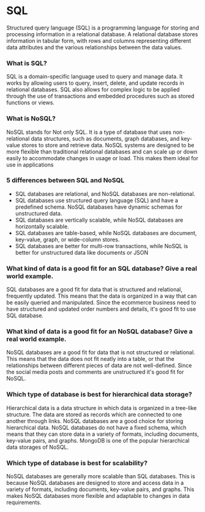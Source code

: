 # SQL

Structured query language (SQL) is a programming language for storing and processing information in a relational database. A relational database stores information in tabular form, with rows and columns representing different data attributes and the various relationships between the data values. 
### What is SQL?
SQL is a domain-specific language used to query and manage data. It works by allowing users to query, insert, delete, and update records in relational databases. SQL also allows for complex logic to be applied through the use of transactions and embedded procedures such as stored functions or views.

### What is NoSQL?
NoSQL stands for Not only SQL. It is a type of database that uses non-relational data structures, such as documents, graph databases, and key-value stores to store and retrieve data. NoSQL systems are designed to be more flexible than traditional relational databases and can scale up or down easily to accommodate changes in usage or load. This makes them ideal for use in applications

### 5 differences between SQL and NoSQL
- SQL databases are relational, and NoSQL databases are non-relational.
- SQL databases use structured query language (SQL) and have a predefined schema. NoSQL databases have dynamic schemas for unstructured data.
- SQL databases are vertically scalable, while NoSQL databases are horizontally scalable.
- SQL databases are table-based, while NoSQL databases are document, key-value, graph, or wide-column stores.
- SQL databases are better for multi-row transactions, while NoSQL is better for unstructured data like documents or JSON

### What kind of data is a good fit for an SQL database? Give a real world example.

SQL databases are a good fit for data that is structured and relational, frequently updated. This means that the data is organized in a way that can be easily queried and manipulated. Since the ecommerce business need to have structured and updated order numbers and details, it's good fit to use SQL database.

### What kind of data is a good fit for an NoSQL database? Give a real world example.

NoSQL databases are a good fit for data that is not structured or relational. This means that the data does not fit neatly into a table, or that the relationships between different pieces of data are not well-defined. Since the social media posts and comments are unstructured it's good fit for NoSQL.

### Which type of database is best for hierarchical data storage?

Hierarchical data is a data structure in which data is organized in a tree-like structure. The data are stored as records which are connected to one another through links. NoSQL databases are a good choice for storing hierarchical data. NoSQL databases do not have a fixed schema, which means that they can store data in a variety of formats, including documents, key-value pairs, and graphs. MongoDB is one of the popular hierarchical data storages of NoSQL. 

### Which type of database is best for scalability?

NoSQL databases are generally more scalable than SQL databases. This is because NoSQL databases are designed to store and access data in a variety of formats, including documents, key-value pairs, and graphs. This makes NoSQL databases more flexible and adaptable to changes in data requirements.
